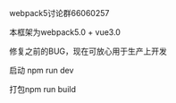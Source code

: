webpack5讨论群66060257

本框架为webpack5.0 + vue3.0

修复之前的BUG，现在可放心用于生产上开发

启动 npm run dev

打包npm run build
